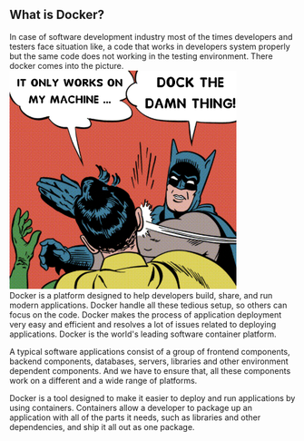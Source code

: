 ## What is Docker?

In case of software development industry most of the times developers and testers face situation like, a code that works in developers system properly but the same code does not working in the testing environment. There docker comes into the picture.  
<img src="./images/meme.png" width="400" title="Docker meme"/>  
Docker is a platform designed to help developers build, share, and run modern applications. Docker handle all these tedious setup, so others can focus on the code. Docker makes the process of application deployment very easy and efficient and resolves a lot of issues related to deploying applications. Docker is the world's leading software container platform.

A typical software applications consist of a group of frontend components, backend components, databases, servers, libraries and other environment dependent components. And we have to ensure that, all these components work on a different and a wide range of platforms. 

Docker is a tool designed to make it easier to deploy and run applications by using containers. Containers allow a developer to package up an application with all of the parts it needs, such as libraries and other dependencies, and ship it all out as one package.